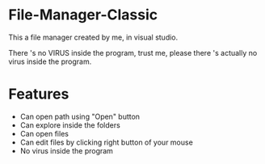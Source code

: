 # File-Manager-Classic
This a file manager created by me, in visual studio.

There 's no VIRUS inside the program, trust me, please there 's actually no virus inside the program.


# Features

- Can open path using "Open" button
- Can explore inside the folders
- Can open files
- Can edit files by clicking right button of your mouse
- No virus inside the program
